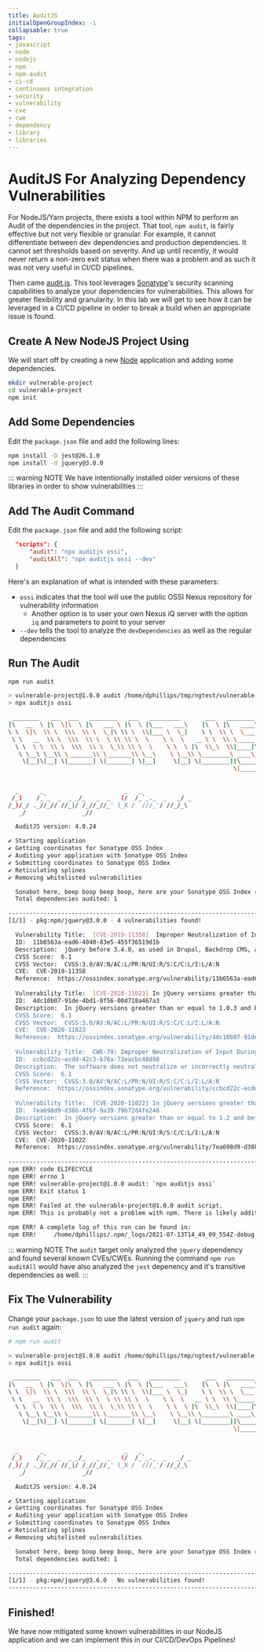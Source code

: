```yaml
---
title: AuditJS
initialOpenGroupIndex: -1
collapsable: true
tags:
- javascript
- node
- nodejs
- npm
- npm-audit
- ci-cd
- continuous integration
- security
- vulnerability
- cve
- cwe
- dependency
- library
- libraries
---
```

# AuditJS For Analyzing Dependency Vulnerabilities

For NodeJS/Yarn projects, there exists a tool within NPM to perform an Audit of the dependencies in the project. That tool, `npm audit`, is fairly effective but not very flexible or granular. For example, it cannot differentiate between dev dependencies and production dependencies. It cannot set thresholds based on severity. And up until recently, it would never return a non-zero exit status when there was a problem and as such it was not very useful in CI/CD pipelines.

Then came [audit.js](https://github.com/sonatype-nexus-community/auditjs#readme). This tool leverages [Sonatype]()'s security scanning capabilities to analyze your dependencies for vulnerabilities. This allows for greater flexibility and granularity. In this lab we will get to see how it can be leveraged in a CI/CD pipeline in order to break a build when an appropriate issue is found.

## Create A New NodeJS Project Using 

We will start off by creating a new [Node](https://nodejs.org/en/) application and adding some dependencies.

```bash
mkdir vulnerable-project
cd vulnerable-project
npm init
```

## Add Some Dependencies

Edit the `package.json` file and add the following lines:

```bash
npm install -D jest@26.1.0
npm install -d jquery@3.0.0
```

::: warning NOTE
We have intentionally installed older versions of these libraries in order to show vulnerabilities
:::

## Add The Audit Command

Edit the `package.json` file and add the following script:

```json
  "scripts": {
      "audit": "npx auditjs ossi",
      "auditAll": "npx auditjs ossi --dev"
  }
```

Here's an explanation of what is intended with these parameters:

* `ossi` indicates that the tool will use the public OSSI Nexus repository for vulnerability information
    * Another option is to user your own Nexus iQ server with the option `iq` and parameters to point to your server
* `--dev` tells the tool to analyze the `devDependencies` as well as the regular dependencies

## Run The Audit

```bash
npm run audit

> vulnerable-project@1.0.0 audit /home/dphillips/tmp/ngtest/vulnerable-project
> npx auditjs ossi

 ________   ___  ___   ________   ___   _________       ___   ________      
|\   __  \ |\  \|\  \ |\   ___ \ |\  \ |\___   ___\    |\  \ |\   ____\     
\ \  \|\  \\ \  \\\  \\ \  \_|\ \\ \  \\|___ \  \_|    \ \  \\ \  \___|_    
 \ \   __  \\ \  \\\  \\ \  \ \\ \\ \  \    \ \  \   __ \ \  \\ \_____  \   
  \ \  \ \  \\ \  \\\  \\ \  \_\\ \\ \  \    \ \  \ |\  \\_\  \\|____|\  \  
   \ \__\ \__\\ \_______\\ \_______\\ \__\    \ \__\\ \________\ ____\_\  \ 
    \|__|\|__| \|_______| \|_______| \|__|     \|__| \|________||\_________\
                                                                \|_________|
                                                                            
                                                                            
  _      _                       _   _              
 /_)    /_`_  _  _ _/_   _  _   (/  /_`_._  _   _/ _
/_)/_/ ._//_// //_|/ /_//_//_' (_X /  ///_'/ //_/_\ 
   _/                _//                            

  AuditJS version: 4.0.24

✔ Starting application
✔ Getting coordinates for Sonatype OSS Index
✔ Auditing your application with Sonatype OSS Index
✔ Submitting coordinates to Sonatype OSS Index
✔ Reticulating splines
✔ Removing whitelisted vulnerabilities

  Sonabot here, beep boop beep boop, here are your Sonatype OSS Index results:
  Total dependencies audited: 1

--------------------------------------------------------------------------------------------------------------------------------------------------------------------------------
[1/1] - pkg:npm/jquery@3.0.0 - 4 vulnerabilities found!

  Vulnerability Title:  [CVE-2019-11358]  Improper Neutralization of Input During Web Page Generation ("Cross-site Scripting")
  ID:  11b6563a-ead6-4040-83e5-455f36519d1b
  Description:  jQuery before 3.4.0, as used in Drupal, Backdrop CMS, and other products, mishandles jQuery.extend(true, {}, ...) because of Object.prototype pollution. If an unsanitized source object contained an enumerable __proto__ property, it could extend the native Object.prototype.
  CVSS Score:  6.1
  CVSS Vector:  CVSS:3.0/AV:N/AC:L/PR:N/UI:R/S:C/C:L/I:L/A:N
  CVE:  CVE-2019-11358
  Reference:  https://ossindex.sonatype.org/vulnerability/11b6563a-ead6-4040-83e5-455f36519d1b?component-type=npm&component-name=jquery&utm_source=auditjs&utm_medium=integration&utm_content=4.0.24
  
  Vulnerability Title:  [CVE-2020-11023] In jQuery versions greater than or equal to 1.0.3 and before 3.5.0, passing HTML...
  ID:  4dc10b07-91de-4bd1-8f56-00d718a467a3
  Description:  In jQuery versions greater than or equal to 1.0.3 and before 3.5.0, passing HTML containing <option> elements from untrusted sources - even after sanitizing it - to one of jQuery's DOM manipulation methods (i.e. .html(), .append(), and others) may execute untrusted code. This problem is patched in jQuery 3.5.0.
  CVSS Score:  6.1
  CVSS Vector:  CVSS:3.0/AV:N/AC:L/PR:N/UI:R/S:C/C:L/I:L/A:N
  CVE:  CVE-2020-11023
  Reference:  https://ossindex.sonatype.org/vulnerability/4dc10b07-91de-4bd1-8f56-00d718a467a3?component-type=npm&component-name=jquery&utm_source=auditjs&utm_medium=integration&utm_content=4.0.24
  
  Vulnerability Title:  CWE-79: Improper Neutralization of Input During Web Page Generation ('Cross-site Scripting')
  ID:  ccbcd22c-ecdd-42c3-b76a-73eacbc40d98
  Description:  The software does not neutralize or incorrectly neutralizes user-controllable input before it is placed in output that is used as a web page that is served to other users.
  CVSS Score:  6.1
  CVSS Vector:  CVSS:3.0/AV:N/AC:L/PR:N/UI:R/S:C/C:L/I:L/A:N
  Reference:  https://ossindex.sonatype.org/vulnerability/ccbcd22c-ecdd-42c3-b76a-73eacbc40d98?component-type=npm&component-name=jquery&utm_source=auditjs&utm_medium=integration&utm_content=4.0.24
  
  Vulnerability Title:  [CVE-2020-11022] In jQuery versions greater than or equal to 1.2 and before 3.5.0, passing HTML f...
  ID:  7ea698d9-d38b-4f6f-9a39-79b72d4fe248
  Description:  In jQuery versions greater than or equal to 1.2 and before 3.5.0, passing HTML from untrusted sources - even after sanitizing it - to one of jQuery's DOM manipulation methods (i.e. .html(), .append(), and others) may execute untrusted code. This problem is patched in jQuery 3.5.0.
  CVSS Score:  6.1
  CVSS Vector:  CVSS:3.0/AV:N/AC:L/PR:N/UI:R/S:C/C:L/I:L/A:N
  CVE:  CVE-2020-11022
  Reference:  https://ossindex.sonatype.org/vulnerability/7ea698d9-d38b-4f6f-9a39-79b72d4fe248?component-type=npm&component-name=jquery&utm_source=auditjs&utm_medium=integration&utm_content=4.0.24
  
--------------------------------------------------------------------------------------------------------------------------------------------------------------------------------
npm ERR! code ELIFECYCLE
npm ERR! errno 1
npm ERR! vulnerable-project@1.0.0 audit: `npx auditjs ossi`
npm ERR! Exit status 1
npm ERR! 
npm ERR! Failed at the vulnerable-project@1.0.0 audit script.
npm ERR! This is probably not a problem with npm. There is likely additional logging output above.

npm ERR! A complete log of this run can be found in:
npm ERR!     /home/dphillips/.npm/_logs/2021-07-13T14_49_09_554Z-debug.log

```

::: warning NOTE
The `audit` target only analyzed the `jquery` dependency and found several known CVEs/CWEs. Running the command `npm run auditAll` would have also
analyzed the `jest` depenency and it's transitive dependencies as well.
:::

## Fix The Vulnerability

Change your `package.json` to use the latest version of `jquery` and run `npm run audit` again:

```bash
# npm run audit

> vulnerable-project@1.0.0 audit /home/dphillips/tmp/ngtest/vulnerable-project
> npx auditjs ossi

 ________   ___  ___   ________   ___   _________       ___   ________      
|\   __  \ |\  \|\  \ |\   ___ \ |\  \ |\___   ___\    |\  \ |\   ____\     
\ \  \|\  \\ \  \\\  \\ \  \_|\ \\ \  \\|___ \  \_|    \ \  \\ \  \___|_    
 \ \   __  \\ \  \\\  \\ \  \ \\ \\ \  \    \ \  \   __ \ \  \\ \_____  \   
  \ \  \ \  \\ \  \\\  \\ \  \_\\ \\ \  \    \ \  \ |\  \\_\  \\|____|\  \  
   \ \__\ \__\\ \_______\\ \_______\\ \__\    \ \__\\ \________\ ____\_\  \ 
    \|__|\|__| \|_______| \|_______| \|__|     \|__| \|________||\_________\
                                                                \|_________|
                                                                            
                                                                            
  _      _                       _   _              
 /_)    /_`_  _  _ _/_   _  _   (/  /_`_._  _   _/ _
/_)/_/ ._//_// //_|/ /_//_//_' (_X /  ///_'/ //_/_\ 
   _/                _//                            

  AuditJS version: 4.0.24

✔ Starting application
✔ Getting coordinates for Sonatype OSS Index
✔ Auditing your application with Sonatype OSS Index
✔ Submitting coordinates to Sonatype OSS Index
✔ Reticulating splines
✔ Removing whitelisted vulnerabilities

  Sonabot here, beep boop beep boop, here are your Sonatype OSS Index results:
  Total dependencies audited: 1

------------------------------------------------------------------------
[1/1] - pkg:npm/jquery@3.6.0 - No vulnerabilities found!
------------------------------------------------------------------------
```

## Finished!

We have now mitigated some known vulnerabilities in our NodeJS application and we can implement this in our CI/CD/DevOps Pipelines!